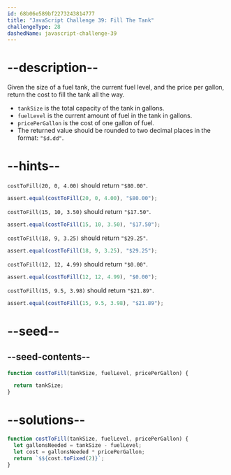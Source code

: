 ```yaml
---
id: 68b06e589bf2273243814777
title: "JavaScript Challenge 39: Fill The Tank"
challengeType: 28
dashedName: javascript-challenge-39
---
```


# --description--

Given the size of a fuel tank, the current fuel level, and the price per gallon, return the cost to fill the tank all the way.

- `tankSize` is the total capacity of the tank in gallons.
- `fuelLevel` is the current amount of fuel in the tank in gallons.
- `pricePerGallon` is the cost of one gallon of fuel.
- The returned value should be rounded to two decimal places in the format: `"$d.dd"`.

# --hints--

`costToFill(20, 0, 4.00)` should return `"$80.00"`.

```js
assert.equal(costToFill(20, 0, 4.00), "$80.00");
```

`costToFill(15, 10, 3.50)` should return `"$17.50"`.

```js
assert.equal(costToFill(15, 10, 3.50), "$17.50");
```

`costToFill(18, 9, 3.25)` should return `"$29.25"`.

```js
assert.equal(costToFill(18, 9, 3.25), "$29.25");
```

`costToFill(12, 12, 4.99)` should return `"$0.00"`.

```js
assert.equal(costToFill(12, 12, 4.99), "$0.00");
```

`costToFill(15, 9.5, 3.98)` should return `"$21.89"`.

```js
assert.equal(costToFill(15, 9.5, 3.98), "$21.89");
```

# --seed--

## --seed-contents--

```js
function costToFill(tankSize, fuelLevel, pricePerGallon) {

  return tankSize;
}
```

# --solutions--

```js
function costToFill(tankSize, fuelLevel, pricePerGallon) {
  let gallonsNeeded = tankSize - fuelLevel;
  let cost = gallonsNeeded * pricePerGallon;
  return `$${cost.toFixed(2)}`;
}
```
